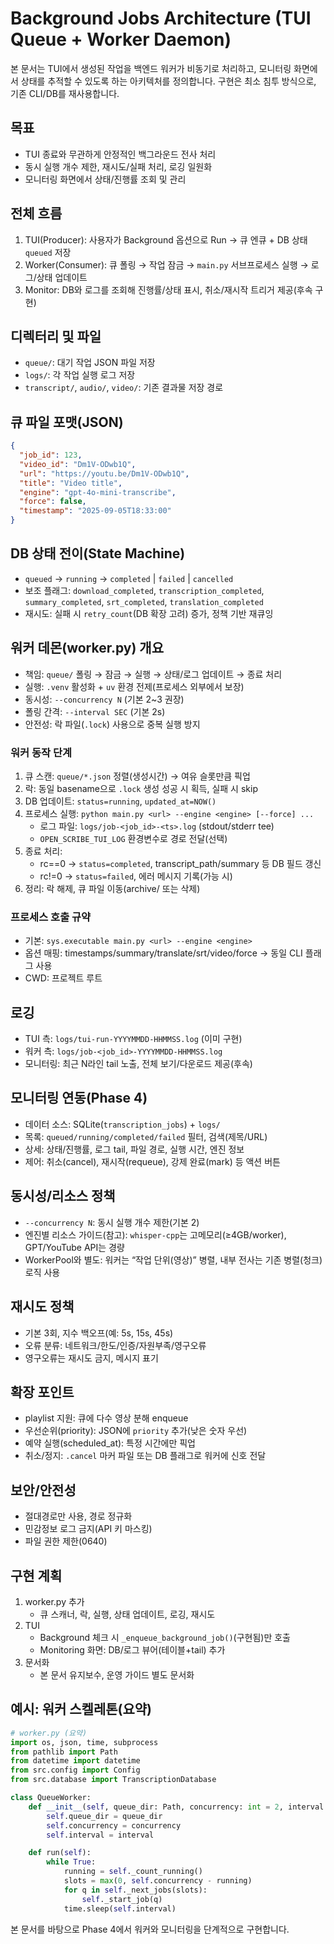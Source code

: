 # Background Jobs Architecture (TUI Queue + Worker Daemon)

본 문서는 TUI에서 생성된 작업을 백엔드 워커가 비동기로 처리하고, 모니터링 화면에서 상태를 추적할 수 있도록 하는 아키텍처를 정의합니다. 구현은 최소 침투 방식으로, 기존 CLI/DB를 재사용합니다.

## 목표
- TUI 종료와 무관하게 안정적인 백그라운드 전사 처리
- 동시 실행 개수 제한, 재시도/실패 처리, 로깅 일원화
- 모니터링 화면에서 상태/진행률 조회 및 관리

## 전체 흐름
1) TUI(Producer): 사용자가 Background 옵션으로 Run → 큐 엔큐 + DB 상태 `queued` 저장
2) Worker(Consumer): 큐 폴링 → 작업 잠금 → `main.py` 서브프로세스 실행 → 로그/상태 업데이트
3) Monitor: DB와 로그를 조회해 진행률/상태 표시, 취소/재시작 트리거 제공(후속 구현)

## 디렉터리 및 파일
- `queue/`: 대기 작업 JSON 파일 저장
- `logs/`: 각 작업 실행 로그 저장
- `transcript/`, `audio/`, `video/`: 기존 결과물 저장 경로

## 큐 파일 포맷(JSON)
```json
{
  "job_id": 123,
  "video_id": "Dm1V-ODwb1Q",
  "url": "https://youtu.be/Dm1V-ODwb1Q",
  "title": "Video title",
  "engine": "gpt-4o-mini-transcribe",
  "force": false,
  "timestamp": "2025-09-05T18:33:00"
}
```

## DB 상태 전이(State Machine)
- `queued` → `running` → `completed` | `failed` | `cancelled`
- 보조 플래그: `download_completed`, `transcription_completed`, `summary_completed`, `srt_completed`, `translation_completed`
- 재시도: 실패 시 `retry_count`(DB 확장 고려) 증가, 정책 기반 재큐잉

## 워커 데몬(worker.py) 개요
- 책임: `queue/` 폴링 → 잠금 → 실행 → 상태/로그 업데이트 → 종료 처리
- 실행: `.venv` 활성화 + `uv` 환경 전제(프로세스 외부에서 보장)
- 동시성: `--concurrency N` (기본 2~3 권장)
- 폴링 간격: `--interval SEC` (기본 2s)
- 안전성: 락 파일(`.lock`) 사용으로 중복 실행 방지

### 워커 동작 단계
1) 큐 스캔: `queue/*.json` 정렬(생성시간) → 여유 슬롯만큼 픽업
2) 락: 동일 basename으로 `.lock` 생성 성공 시 획득, 실패 시 skip
3) DB 업데이트: `status=running`, `updated_at=NOW()`
4) 프로세스 실행: `python main.py <url> --engine <engine> [--force] ...`
   - 로그 파일: `logs/job-<job_id>-<ts>.log` (stdout/stderr tee)
   - `OPEN_SCRIBE_TUI_LOG` 환경변수로 경로 전달(선택)
5) 종료 처리:
   - rc==0 → `status=completed`, transcript_path/summary 등 DB 필드 갱신
   - rc!=0 → `status=failed`, 에러 메시지 기록(가능 시)
6) 정리: 락 해제, 큐 파일 이동(archive/ 또는 삭제)

### 프로세스 호출 규약
- 기본: `sys.executable main.py <url> --engine <engine>`
- 옵션 매핑: timestamps/summary/translate/srt/video/force → 동일 CLI 플래그 사용
- CWD: 프로젝트 루트

## 로깅
- TUI 측: `logs/tui-run-YYYYMMDD-HHMMSS.log` (이미 구현)
- 워커 측: `logs/job-<job_id>-YYYYMMDD-HHMMSS.log`
- 모니터링: 최근 N라인 tail 노출, 전체 보기/다운로드 제공(후속)

## 모니터링 연동(Phase 4)
- 데이터 소스: SQLite(`transcription_jobs`) + `logs/`
- 목록: `queued/running/completed/failed` 필터, 검색(제목/URL)
- 상세: 상태/진행률, 로그 tail, 파일 경로, 실행 시간, 엔진 정보
- 제어: 취소(cancel), 재시작(requeue), 강제 완료(mark) 등 액션 버튼

## 동시성/리소스 정책
- `--concurrency N`: 동시 실행 개수 제한(기본 2)
- 엔진별 리소스 가이드(참고): `whisper-cpp`는 고메모리(≥4GB/worker), GPT/YouTube API는 경량
- WorkerPool와 별도: 워커는 “작업 단위(영상)” 병렬, 내부 전사는 기존 병렬(청크) 로직 사용

## 재시도 정책
- 기본 3회, 지수 백오프(예: 5s, 15s, 45s)
- 오류 분류: 네트워크/한도/인증/자원부족/영구오류
- 영구오류는 재시도 금지, 메시지 표기

## 확장 포인트
- playlist 지원: 큐에 다수 영상 분해 enqueue
- 우선순위(priority): JSON에 `priority` 추가(낮은 숫자 우선)
- 예약 실행(scheduled_at): 특정 시간에만 픽업
- 취소/정지: `.cancel` 마커 파일 또는 DB 플래그로 워커에 신호 전달

## 보안/안전성
- 절대경로만 사용, 경로 정규화
- 민감정보 로그 금지(API 키 마스킹)
- 파일 권한 제한(0640)

## 구현 계획
1) worker.py 추가
   - 큐 스캐너, 락, 실행, 상태 업데이트, 로깅, 재시도
2) TUI
   - Background 체크 시 `_enqueue_background_job()`(구현됨)만 호출
   - Monitoring 화면: DB/로그 뷰어(테이블+tail) 추가
3) 문서화
   - 본 문서 유지보수, 운영 가이드 별도 문서화

## 예시: 워커 스켈레톤(요약)
```python
# worker.py (요약)
import os, json, time, subprocess
from pathlib import Path
from datetime import datetime
from src.config import Config
from src.database import TranscriptionDatabase

class QueueWorker:
    def __init__(self, queue_dir: Path, concurrency: int = 2, interval: float = 2.0):
        self.queue_dir = queue_dir
        self.concurrency = concurrency
        self.interval = interval

    def run(self):
        while True:
            running = self._count_running()
            slots = max(0, self.concurrency - running)
            for q in self._next_jobs(slots):
                self._start_job(q)
            time.sleep(self.interval)
```

본 문서를 바탕으로 Phase 4에서 워커와 모니터링을 단계적으로 구현합니다.


